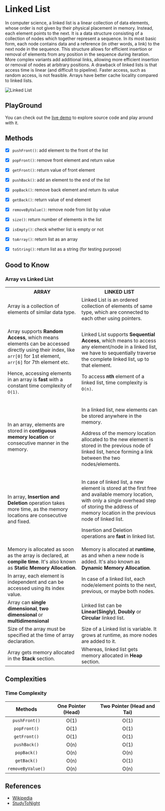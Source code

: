 # Linked List


In computer science, a linked list is a linear collection of data elements, whose order is not given by their physical 
placement in memory. Instead, each element points to the next. It is a data structure consisting of a collection of nodes 
which together represent a sequence. In its most basic form, each node contains data and a reference
(in other words, a link) to the next node in the sequence. This structure allows for efficient insertion or removal of 
elements from any position in the sequence during iteration. More complex variants add additional links, allowing more 
efficient insertion or removal of nodes at arbitrary positions. A drawback of linked lists is that access time is linear
(and difficult to pipeline). Faster access, such as random access, is not feasible. Arrays have better cache locality 
compared to linked lists.

![Linked List](https://upload.wikimedia.org/wikipedia/commons/6/6d/Singly-linked-list.svg)


## PlayGround
You can check out the [live demo](https://repl.it/@IlkinHuseynoff/Data-Structure-Linked-List) to explore source code and play around with it. 


## Methods

- [x] `pushFront()`: add element to the front of the list
- [x] `popFront()`: remove front element and return value
- [x] `getFront()`: return value of front element
- [x] `pushBack()`: add an element to the end of the list
- [x] `popBack()`: remove back element and return its value
- [x] `getBack()`: return value of end element
- [x] `removeByValue()`: remove node from list by value
- [x] `size()`: return number of elements in the list
- [x] `isEmpty()`: check whether list is empty or not
- [x] `toArray()`: return list as an array
- [x] `toString()`: return list as a string (for testing purpose)

 
 
## Good to Know

### Array vs Linked List

 
<table>
<tbody><tr><th>ARRAY</th><th>LINKED LIST</th></tr>
<tr><td>Array is a collection of elements of similar data type.</td><td>Linked List is an ordered collection of elements of same type, which are connected to each other using pointers.</td></tr>
<tr><td><p>Array supports <b>Random Access</b>, which means elements can be accessed directly using their index, like <code>arr[0]</code> for 1st element, <code>arr[6]</code> for 7th element etc.</p><p>Hence, accessing elements in an array is <b>fast</b> with a constant time complexity of <code>O(1)</code>.</p></td><td><p>Linked List supports <b>Sequential Access</b>, which means to access any element/node in a linked list, we have to sequentially traverse the complete linked list, up to that element.</p> <p>To access <b>nth</b> element of a linked list, time complexity is <code>O(n)</code>.</p></td></tr>
<tr><td><p>In an array, elements are stored in <b>contiguous memory location</b> or consecutive manner in the memory.</p></td><td><p>In a linked list, new elements can be stored anywhere in the memory.</p><p>Address of the memory location allocated to the new element is stored in the previous node of linked list, hence forming a link between the two nodes/elements.</p></td></tr>
<tr><td>In array, <b>Insertion and Deletion</b> operation takes more time, as the memory locations are consecutive and fixed.</td><td><p>In case of linked list, a new element is stored at the first free and available memory location, with only a single overhead step of storing the address of memory location in the previous node of linked list.</p><p>Insertion and Deletion operations are <b>fast</b> in linked list.</p></td></tr>
<tr><td>Memory is allocated as soon as the array is declared, at <b>compile time</b>. It's also known as <b>Static Memory Allocation</b>.</td><td>Memory is allocated at <b>runtime</b>, as and when a new node is added. It's also known as <b>Dynamic Memory Allocation</b>.</td></tr>
<tr><td>In array, each element is independent and can be accessed using its index value.</td><td>In case of a linked list, each node/element points to the next, previous, or maybe both nodes.</td></tr>
<tr><td>Array can <b>single dimensional</b>, <b>two dimensional</b> or <b>multidimensional</b></td><td>Linked list can be <b>Linear(Singly)</b>, <b>Doubly</b> or <b>Circular</b> linked list.</td></tr>
<tr><td>Size of the array must be specified at the time of array declaration.</td><td>Size of a Linked list is variable. It grows at runtime, as more nodes are added to it.</td></tr>
<tr><td>Array gets memory allocated in the <b>Stack</b> section.</td><td>Whereas, linked list gets memory allocated in <b>Heap</b> section.</td></tr>
</tbody></table>


## Complexities
### Time Complexity

| Methods           | One Pointer (Head) | Two Pointer (Head and Tai) | 
| :---------------: | :------------:     | :-------------------------: |       
| `pushFront()`     |      O(1)          | O(1)                        |     
| `popFront()`      |      O(1)          | O(1)                        |     
| `getFront()`      |      O(1)          | O(1)                        |     
| `pushBack()`      |      O(n)          | O(1)                        |     
| `popBack()`       |      O(n)          | O(n)                        |     
| `getBack()`       |      O(n)          | O(1)                        |     
| `removeByValue()` |      O(n)          | O(n)                        |     
 

## References

- [Wikipedia](https://en.wikipedia.org/wiki/Linked_list#Singly_linked_list)
- [StudyToNight](https://www.studytonight.com/data-structures/linked-list-vs-array)